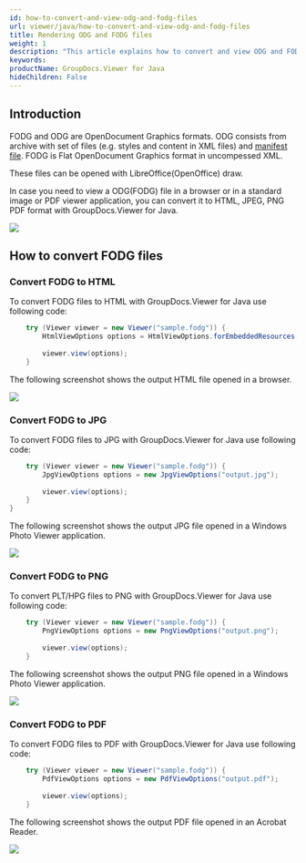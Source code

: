 ```yaml
---
id: how-to-convert-and-view-odg-and-fodg-files
url: viewer/java/how-to-convert-and-view-odg-and-fodg-files
title: Rendering ODG and FODG files
weight: 1
description: "This article explains how to convert and view ODG and FODG files with GroupDocs.Viewer within your Java applications."
keywords: 
productName: GroupDocs.Viewer for Java
hideChildren: False
---
```

## Introduction

FODG and ODG are OpenDocument Graphics formats. ODG consists from archive with set of files (e.g. styles and content in XML files) and [manifest file](https://en.wikipedia.org/wiki/Manifest_file). FODG is Flat OpenDocument Graphics format in uncompessed XML.

These files can be opened with LibreOffice(OpenOffice) draw.

In case you need to view a ODG(FODG) file in a browser or in a standard image or PDF viewer application, you can convert it to HTML, JPEG, PNG  PDF format with GroupDocs.Viewer for Java. 

![](viewer/java/images/how-to-convert-and-view-odg-and-fodg-files.png)

## How to convert FODG files

### Convert FODG to HTML

To convert FODG files to HTML with GroupDocs.Viewer for Java use following code:

```java
    try (Viewer viewer = new Viewer("sample.fodg")) {
        HtmlViewOptions options = HtmlViewOptions.forEmbeddedResources("output.html");
    
        viewer.view(options);
    }
```

The following screenshot shows the output HTML file opened in a browser.

![](viewer/java/images/how-to-convert-and-view-odg-and-fodg-files_1.png)

### Convert FODG to JPG

To convert FODG files to JPG with GroupDocs.Viewer for Java use following code: 

```java
    try (Viewer viewer = new Viewer("sample.fodg")) {
        JpgViewOptions options = new JpgViewOptions("output.jpg");
        
        viewer.view(options);
    }
}
```

The following screenshot shows the output JPG file opened in a Windows Photo Viewer application.

![](viewer/java/images/how-to-convert-and-view-odg-and-fodg-files_2.png)

### Convert FODG to PNG

To convert PLT/HPG files to PNG with GroupDocs.Viewer for Java use following code: 

```java
    try (Viewer viewer = new Viewer("sample.fodg")) {
        PngViewOptions options = new PngViewOptions("output.png");
        
        viewer.view(options);
    }
```

The following screenshot shows the output PNG file opened in a Windows Photo Viewer application.

![](viewer/java/images/how-to-convert-and-view-odg-and-fodg-files_3.png)

### Convert FODG to PDF

To convert FODG files to PDF with GroupDocs.Viewer for Java use following code: 

```java
    try (Viewer viewer = new Viewer("sample.fodg")) {
        PdfViewOptions options = new PdfViewOptions("output.pdf");
        
        viewer.view(options);
    }
```

The following screenshot shows the output PDF file opened in an Acrobat Reader.

![](viewer/java/images/how-to-convert-and-view-odg-and-fodg-files_4.png)
